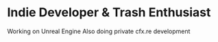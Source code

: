 # Indie Developer & Trash Enthusiast
Working on Unreal Engine
Also doing private cfx.re development
